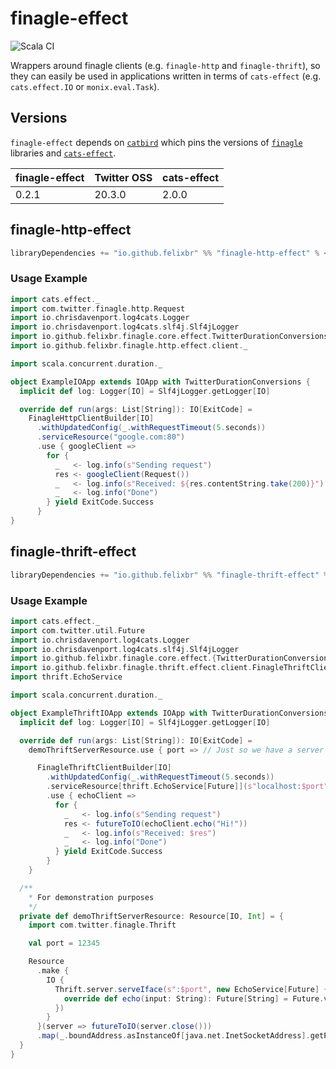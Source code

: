 # finagle-effect

![Scala CI](https://github.com/felixbr/finagle-effect/workflows/Scala%20CI/badge.svg)

Wrappers around finagle clients (e.g. `finagle-http` and `finagle-thrift`), so they can easily be used 
in applications written in terms of `cats-effect` (e.g. `cats.effect.IO` or `monix.eval.Task`).

## Versions

`finagle-effect` depends on [`catbird`](https://github.com/travisbrown/catbird) which pins the versions of [`finagle`](https://github.com/twitter/finagle) libraries and [`cats-effect`](https://github.com/typelevel/cats-effect).

| finagle-effect | Twitter OSS | cats-effect |
|----------------|-------------|-------------|
| 0.2.1          | 20.3.0      | 2.0.0       |

## finagle-http-effect

```sbt
libraryDependencies += "io.github.felixbr" %% "finagle-http-effect" % <version>
```

### Usage Example

```scala
import cats.effect._
import com.twitter.finagle.http.Request
import io.chrisdavenport.log4cats.Logger
import io.chrisdavenport.log4cats.slf4j.Slf4jLogger
import io.github.felixbr.finagle.core.effect.TwitterDurationConversions
import io.github.felixbr.finagle.http.effect.client._

import scala.concurrent.duration._

object ExampleIOApp extends IOApp with TwitterDurationConversions {
  implicit def log: Logger[IO] = Slf4jLogger.getLogger[IO]

  override def run(args: List[String]): IO[ExitCode] =
    FinagleHttpClientBuilder[IO]
      .withUpdatedConfig(_.withRequestTimeout(5.seconds))
      .serviceResource("google.com:80")
      .use { googleClient =>
        for {
          _   <- log.info(s"Sending request")
          res <- googleClient(Request())
          _   <- log.info(s"Received: ${res.contentString.take(200)}")
          _   <- log.info("Done")
        } yield ExitCode.Success
      }
}
```

## finagle-thrift-effect

```sbt
libraryDependencies += "io.github.felixbr" %% "finagle-thrift-effect" % <version>
```

### Usage Example

```scala
import cats.effect._
import com.twitter.util.Future
import io.chrisdavenport.log4cats.Logger
import io.chrisdavenport.log4cats.slf4j.Slf4jLogger
import io.github.felixbr.finagle.core.effect.{TwitterDurationConversions, TwitterFutureConversions}
import io.github.felixbr.finagle.thrift.effect.client.FinagleThriftClientBuilder
import thrift.EchoService

import scala.concurrent.duration._

object ExampleThriftIOApp extends IOApp with TwitterDurationConversions with TwitterFutureConversions {
  implicit def log: Logger[IO] = Slf4jLogger.getLogger[IO]

  override def run(args: List[String]): IO[ExitCode] =
    demoThriftServerResource.use { port => // Just so we have a server to call to in this example

      FinagleThriftClientBuilder[IO]
        .withUpdatedConfig(_.withRequestTimeout(5.seconds))
        .serviceResource[thrift.EchoService[Future]](s"localhost:$port")
        .use { echoClient =>
          for {
            _   <- log.info(s"Sending request")
            res <- futureToIO(echoClient.echo("Hi!"))
            _   <- log.info(s"Received: $res")
            _   <- log.info("Done")
          } yield ExitCode.Success
        }
    }

  /**
    * For demonstration purposes
    */
  private def demoThriftServerResource: Resource[IO, Int] = {
    import com.twitter.finagle.Thrift

    val port = 12345

    Resource
      .make {
        IO {
          Thrift.server.serveIface(s":$port", new EchoService[Future] {
            override def echo(input: String): Future[String] = Future.value(input)
          })
        }
      }(server => futureToIO(server.close()))
      .map(_.boundAddress.asInstanceOf[java.net.InetSocketAddress].getPort)
  }
}
```